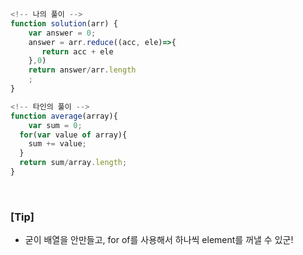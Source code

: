 ```javascript
<!-- 나의 풀이 -->
function solution(arr) {
    var answer = 0;
    answer = arr.reduce((acc, ele)=>{
       return acc + ele
    },0)
    return answer/arr.length
    ;
}
```

```javascript
<!-- 타인의 풀이 -->
function average(array){
    var sum = 0;
  for(var value of array){
    sum += value;
  }
  return sum/array.length;
}
  

```

#

### [Tip]
- 굳이 배열을 안만들고, for of를 사용해서 하나씩 element를 꺼낼 수 있군!
